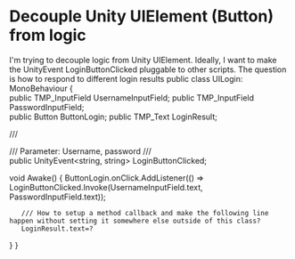 
# Decouple Unity UIElement (Button) from logic

I'm trying to decouple logic from Unity UIElement. Ideally, I want to make the UnityEvent LoginButtonClicked pluggable to other scripts. The question is how to respond to different login results
public class UILogin: MonoBehaviour
{   
   public TMP_InputField UsernameInputField;
   public TMP_InputField PasswordInputField;   
   public Button ButtonLogin;
   public TMP_Text LoginResult;
    
   /// <summary>
   /// Parameter: Username, password
   /// </summary>
   public UnityEvent<string, string> LoginButtonClicked;

   void Awake() {
       ButtonLogin.onClick.AddListener(() => 
       LoginButtonClicked.Invoke(UsernameInputField.text, PasswordInputField.text));

       /// How to setup a method callback and make the following line happen without setting it somewhere else outside of this class?
       LoginResult.text=?
   }
}


        